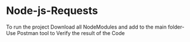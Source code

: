 # Node-js-Requests

To run the project Download all NodeModules and add to the main folder- 
Use Postman tool to Verify  the result of the Code 
